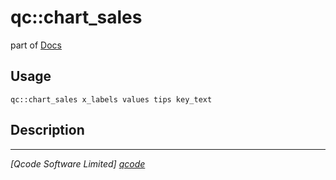 qc::chart_sales
===============

part of [Docs](.)

Usage
-----
`qc::chart_sales x_labels values tips key_text`

Description
-----------


----------------------------------
*[Qcode Software Limited] [qcode]*

[qcode]: www.qcode.co.uk "Qcode Software"